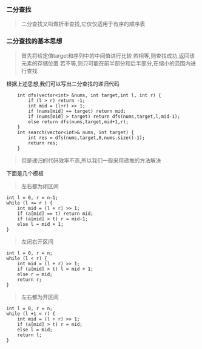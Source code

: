 ### 二分查找

> 二分查找又叫做折半查找,它仅仅适用于有序的顺序表

### 二分查找的基本思想

> 首先将给定值target和序列中的中间值进行比较
> 若相等,则查找成功,返回该元素的存储位置
> 若不等,则只可能在前半部分和后半部分,在缩小的范围内进行查找

根据上述思想,我们可以写出二分查找的递归代码

```
    int dfs(vector<int> &nums, int target,int l, int r) {
        if (l > r) return -1;
        int mid = (l+r) >> 1;
        if (nums[mid] == target) return mid;
        if (nums[mid] > target) return dfs(nums,target,l,mid-1);
        else return dfs(nums,target,mid+1,r);
    }
    int search(vector<int>& nums, int target) {
        int res = dfs(nums,target,0,nums.size()-1);
        return res;
    }
```
> 但是递归的代码效率不高,所以我们一般采用递推的方法解决

下面是几个模板

> 左右都为闭区间

```
int l = 0, r = n-1;
while (l <= r ) {
    int mid = (l + r) >> 1;
    if (a[mid] == t) return mid;
    if (a[mid] > t) r = mid-1;
    else l = mid + 1;
}
```

> 左闭右开区间

```
int l = 0, r = n;
while (l < r) {
    int mid = (l + r) >> 1;
    if (a[mid] > t) l = mid + 1;
    else r = mid;
    return r; 
}
```

> 左右都为开区间

```
int l = 0, r = n;
while (l +1 < r) {
    int mid = (l + r) >> 1;
    if (a[mid] > t) r = mid;
    else l = mid;
    return l;
}
```